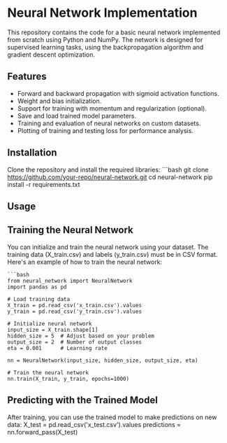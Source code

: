 # Neural Network Implementation

This repository contains the code for a basic neural network implemented from scratch using Python and NumPy. The network is designed for supervised learning tasks, using the backpropagation algorithm and gradient descent optimization.

## Features
- Forward and backward propagation with sigmoid activation functions.
- Weight and bias initialization.
- Support for training with momentum and regularization (optional).
- Save and load trained model parameters.
- Training and evaluation of neural networks on custom datasets.
- Plotting of training and testing loss for performance analysis.

## Installation

Clone the repository and install the required libraries:
    ```bash
    git clone https://github.com/your-repo/neural-network.git
    cd neural-network
    pip install -r requirements.txt

## Usage

## Training the Neural Network
You can initialize and train the neural network using your dataset. The training data (X_train.csv) and labels (y_train.csv) must be in CSV format. Here's an example of how to train the neural network:

    ```bash
    from neural_network import NeuralNetwork
    import pandas as pd
    
    # Load training data
    X_train = pd.read_csv('x_train.csv').values
    y_train = pd.read_csv('y_train.csv').values
    
    # Initialize neural network
    input_size = X_train.shape[1]
    hidden_size = 5  # Adjust based on your problem
    output_size = 2  # Number of output classes
    eta = 0.001      # Learning rate
    
    nn = NeuralNetwork(input_size, hidden_size, output_size, eta)
    
    # Train the neural network
    nn.train(X_train, y_train, epochs=1000)

## Predicting with the Trained Model
After training, you can use the trained model to make predictions on new data:
X_test = pd.read_csv('x_test.csv').values
predictions = nn.forward_pass(X_test)
